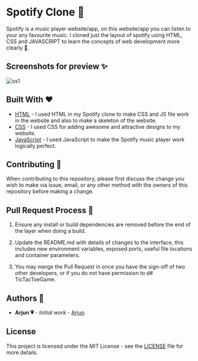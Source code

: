 # Spotify Clone 🎵

Spotify is a music player website/app, on this website/app you can listen to your any favourite music. I cloned just the layout of spotify using HTML, CSS and JAVASCRIPT to learn the concepts of web development more clearly 🖤.

## Screenshots for preview ✨

![ss1](https://te.legra.ph/file/f8b987f85aac12d4f691b-4555ff2ca8108facd5.jpg)

## Built With ❤️

* [HTML](https://en.wikipedia.org/wiki/HTML) - I used HTML in my Spotify clone to make CSS and JS file work in the website and also to make a skeleton of the website.
* [CSS](https://en.wikipedia.org/wiki/CSS) - I used CSS for adding awesome and attractive designs to my website.
* [JavaScript](https://en.wikipedia.org/wiki/JavaScript) - I used JavaScript to make the Spotify music player work logically perfect.

## Contributing 🥀

When contributing to this repository, please first discuss the change you wish to make via issue, email, or any other method with the owners of this repository before making a change. 

## Pull Request Process 🌟

1. Ensure any install or build dependencies are removed before the end of the layer when doing a build.

2. Update the README.md with details of changes to the interface, this includes new environment variables, exposed ports, useful file locations and container parameters.

3. You may merge the Pull Request in once you have the sign-off of two other developers, or if you do not have permission to d# TicTacToeGame.

## Authors 💜

* **Arjun 💗** - *Initial work* - [Arjun](https://github.com/thestylishguy)

## License

This project is licensed under the MIT License - see the [LICENSE](https://github.com/thestylishguy/SpotifyClone/blob/d76390d06494470eebaa714c26e6dfe3b0001047/LICENSE) file for more details.
